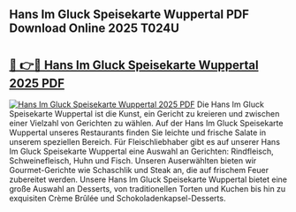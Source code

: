 ## Hans Im Gluck Speisekarte Wuppertal PDF Download Online 2025 T024U

# <h2><a href="http://gcdeccl.nevu.top/?p=Hans+Im+Gluck+Speisekarte+Wuppertal">🔗 👉🔴 Hans Im Gluck Speisekarte Wuppertal 2025 PDF</a></h2>

[![Hans Im Gluck Speisekarte Wuppertal 2025 PDF](https://i.imgur.com/dBaPXMq.png)](http://gcdeccl.nevu.top/?p=Hans+Im+Gluck+Speisekarte+Wuppertal)
Die Hans Im Gluck Speisekarte Wuppertal ist die Kunst, ein Gericht zu kreieren und zwischen einer Vielzahl von Gerichten zu wählen. Auf der Hans Im Gluck Speisekarte Wuppertal unseres Restaurants finden Sie leichte und frische Salate in unserem speziellen Bereich. Für Fleischliebhaber gibt es auf unserer Hans Im Gluck Speisekarte Wuppertal eine Auswahl an Gerichten: Rindfleisch, Schweinefleisch, Huhn und Fisch. Unseren Auserwählten bieten wir Gourmet-Gerichte wie Schaschlik und Steak an, die auf frischem Feuer zubereitet werden. Unsere Hans Im Gluck Speisekarte Wuppertal bietet eine große Auswahl an Desserts, von traditionellen Torten und Kuchen bis hin zu exquisiten Crème Brûlée und Schokoladenkapsel-Desserts.
